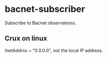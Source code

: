 # bacnet-subscriber
Subscribe to Bacnet observations.

## Crux on linux
InetAddrss = "0.0.0.0", not the local IP address.
